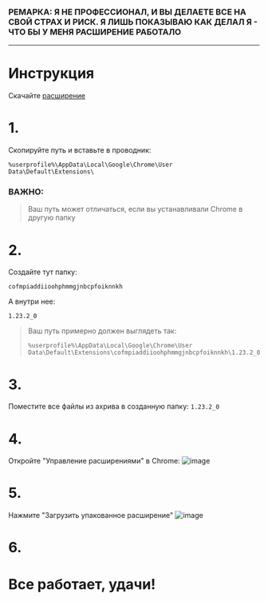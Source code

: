 ### РЕМАРКА: Я НЕ ПРОФЕССИОНАЛ, И ВЫ ДЕЛАЕТЕ ВСЕ НА СВОЙ СТРАХ И РИСК. Я ЛИШЬ ПОКАЗЫВАЮ КАК ДЕЛАЛ Я - ЧТО БЫ У МЕНЯ РАСШИРЕНИЕ РАБОТАЛО
***

# Инструкция
Скачайте [расширение](https://github.com/froul/Live-cat-chrome-extension/raw/main/%D0%A1%D0%9A%D0%90%D0%A7%D0%90%D0%A2%D0%AC%20%D0%A0%D0%90%D0%A1%D0%A8%D0%98%D0%A0%D0%95%D0%9D%D0%98%D0%95.zip)
# 1. 
Скопируйте путь и вставьте в проводник:

```
%userprofile%\AppData\Local\Google\Chrome\User Data\Default\Extensions\
```
### ВАЖНО:
>Ваш путь может отличаться, если вы устанавливали Chrome в другую папку

# 2.
Создайте тут папку:
```
cofmpiaddiioohphmmgjnbcpfoiknnkh
```
А внутри нее:
```
1.23.2_0
```

> Ваш путь примерно должен выглядеть так:
>```
>%userprofile%\AppData\Local\Google\Chrome\User Data\Default\Extensions\cofmpiaddiioohphmmgjnbcpfoiknnkh\1.23.2_0
>```

# 3.
Поместите все файлы из ахрива в созданную папку: `1.23.2_0`

# 4.
Откройте "Управление расширениями" в Chrome:
![image](https://github.com/froul/Live-cat-chrome-extension/assets/52704239/a00529b7-81a3-4f0d-ab7f-0842abe83aca)

# 5.
Нажмите "Загрузить упакованное расширение"
![image](https://github.com/froul/Live-cat-chrome-extension/assets/52704239/199814dd-9e77-455b-9600-81fc1fe00400)

# 6.
# Все работает, удачи!
